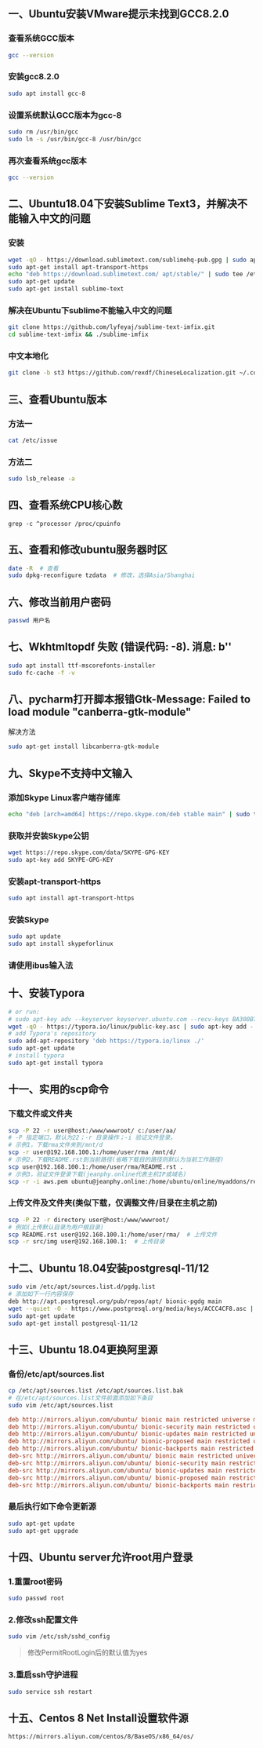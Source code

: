 ## 一、Ubuntu安装VMware提示未找到GCC8.2.0

### 查看系统GCC版本

```bash
gcc --version
```

### 安装gcc8.2.0

```bash
sudo apt install gcc-8
```

### 设置系统默认GCC版本为gcc-8

```bash
sudo rm /usr/bin/gcc
sudo ln -s /usr/bin/gcc-8 /usr/bin/gcc
```

### 再次查看系统gcc版本

```bash
gcc --version
```

## 二、Ubuntu18.04下安装Sublime Text3，并解决不能输入中文的问题

### 安装

```bash
wget -qO - https://download.sublimetext.com/sublimehq-pub.gpg | sudo apt-key add -
sudo apt-get install apt-transport-https
echo "deb https://download.sublimetext.com/ apt/stable/" | sudo tee /etc/apt/sources.list.d/sublime-text.list
sudo apt-get update
sudo apt-get install sublime-text
```

### 解决在Ubuntu下sublime不能输入中文的问题

```bash
git clone https://github.com/lyfeyaj/sublime-text-imfix.git
cd sublime-text-imfix && ./sublime-imfix
```

### 中文本地化

```bash
git clone -b st3 https://github.com/rexdf/ChineseLocalization.git ~/.config/sublime-text-3/Packages/ChineseLocalization
```
## 三、查看Ubuntu版本

### 方法一

```bash
cat /etc/issue
```

### 方法二

```bash
sudo lsb_release -a
```

## 四、查看系统CPU核心数

```
grep -c ^processor /proc/cpuinfo
```

## 五、查看和修改ubuntu服务器时区

```bash
date -R  # 查看
sudo dpkg-reconfigure tzdata  # 修改，选择Asia/Shanghai
```

## 六、修改当前用户密码

```bash
passwd 用户名
```


## 七、Wkhtmltopdf 失败 (错误代码: -8). 消息: b''

```bash
sudo apt install ttf-mscorefonts-installer
sudo fc-cache -f -v
```

## 八、pycharm打开脚本报错Gtk-Message: Failed to load module "canberra-gtk-module"
解决方法

```bash
sudo apt-get install libcanberra-gtk-module
```

## 九、Skype不支持中文输入

### 添加Skype Linux客户端存储库

```bash
echo "deb [arch=amd64] https://repo.skype.com/deb stable main" | sudo tee /etc/apt/sources.list.d/skype-stable.list
```

### 获取并安装Skype公钥

```bash
wget https://repo.skype.com/data/SKYPE-GPG-KEY 
sudo apt-key add SKYPE-GPG-KEY
```

### 安装apt-transport-https

```bash
sudo apt install apt-transport-https
```

### 安装Skype

```bash
sudo apt update
sudo apt install skypeforlinux
```

### 请使用ibus输入法

## 十、安装Typora

```bash
# or run:
# sudo apt-key adv --keyserver keyserver.ubuntu.com --recv-keys BA300B7755AFCFAE
wget -qO - https://typora.io/linux/public-key.asc | sudo apt-key add -
# add Typora's repository
sudo add-apt-repository 'deb https://typora.io/linux ./'
sudo apt-get update
# install typora
sudo apt-get install typora
```

## 十一、实用的scp命令

### 下载文件或文件夹

```bash
scp -P 22 -r user@host:/www/wwwroot/ c:/user/aa/
# -P 指定端口，默认为22；-r 目录操作；-i 验证文件登录。
# 示例1，下载rma文件夹到/mnt/d
scp -r user@192.168.100.1:/home/user/rma /mnt/d/
# 示例2，下载README.rst到当前路径(省略下载目的路径则默认为当前工作路径)
scp user@192.168.100.1:/home/user/rma/README.rst .
# 示例3，验证文件登录下载(jeanphy.online代表主机IP或域名)
scp -r -i aws.pem ubuntu@jeanphy.online:/home/ubuntu/online/myaddons/recard
```

### 上传文件及文件夹(类似下载，仅调整文件/目录在主机之前)

```bash
scp -P 22 -r directory user@host:/www/wwwroot/
# 例如(上传默认目录为用户根目录)
scp README.rst user@192.168.100.1:/home/user/rma/  # 上传文件
scp -r src/img user@192.168.100.1:  # 上传目录
```

## 十二、Ubuntu 18.04安装postgresql-11/12

```bash
sudo vim /etc/apt/sources.list.d/pgdg.list
# 添加如下一行内容保存
deb http://apt.postgresql.org/pub/repos/apt/ bionic-pgdg main
wget --quiet -O - https://www.postgresql.org/media/keys/ACCC4CF8.asc | sudo apt-key add -
sudo apt-get update
sudo apt-get install postgresql-11/12
```

## 十三、Ubuntu 18.04更换阿里源

### 备份/etc/apt/sources.list

```bash
cp /etc/apt/sources.list /etc/apt/sources.list.bak
# 在/etc/apt/sources.list文件前面添加如下条目
sudo vim /etc/apt/sources.list
```

```ini
deb http://mirrors.aliyun.com/ubuntu/ bionic main restricted universe multiverse
deb http://mirrors.aliyun.com/ubuntu/ bionic-security main restricted universe multiverse
deb http://mirrors.aliyun.com/ubuntu/ bionic-updates main restricted universe multiverse
deb http://mirrors.aliyun.com/ubuntu/ bionic-proposed main restricted universe multiverse
deb http://mirrors.aliyun.com/ubuntu/ bionic-backports main restricted universe multiverse
deb-src http://mirrors.aliyun.com/ubuntu/ bionic main restricted universe multiverse
deb-src http://mirrors.aliyun.com/ubuntu/ bionic-security main restricted universe multiverse
deb-src http://mirrors.aliyun.com/ubuntu/ bionic-updates main restricted universe multiverse
deb-src http://mirrors.aliyun.com/ubuntu/ bionic-proposed main restricted universe multiverse
deb-src http://mirrors.aliyun.com/ubuntu/ bionic-backports main restricted universe multiverse
```

### 最后执行如下命令更新源

```bash
sudo apt-get update
sudo apt-get upgrade
```

## 十四、Ubuntu server允许root用户登录

### 1.重置root密码

```bash
sudo passwd root
```

### 2.修改ssh配置文件

```bash
sudo vim /etc/ssh/sshd_config
```

> 修改PermitRootLogin后的默认值为yes

### 3.重启ssh守护进程

```bash
sudo service ssh restart
```

## 十五、Centos 8 Net Install设置软件源

```bash
https://mirrors.aliyun.com/centos/8/BaseOS/x86_64/os/
```
